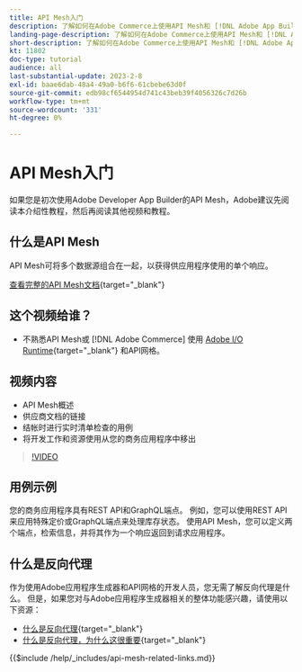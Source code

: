 ```yaml
---
title: API Mesh入门
description: 了解如何在Adobe Commerce上使用API Mesh和 [!DNL Adobe App Builder]. 了解有关安装Adobe应用程序生成器、处理项目、创建图形反向代理等的信息。
landing-page-description: 了解如何在Adobe Commerce上使用API Mesh和 [!DNL Adobe App Builder]. 了解如何安装AdobeIO、处理项目、创建图形反向代理等。
short-description: 了解如何在Adobe Commerce上使用API Mesh和 [!DNL Adobe App Builder]. 了解如何安装AdobeIO、处理项目、创建图形反向代理等。
kt: 11802
doc-type: tutorial
audience: all
last-substantial-update: 2023-2-8
exl-id: baae6dab-48a4-49a0-b6f6-61cbebe63d0f
source-git-commit: edb98cf6544954d741c43beb39f4056326c7d26b
workflow-type: tm+mt
source-wordcount: '331'
ht-degree: 0%

---
```


# API Mesh入门

如果您是初次使用Adobe Developer App Builder的API Mesh，Adobe建议先阅读本介绍性教程，然后再阅读其他视频和教程。

## 什么是API Mesh

API Mesh可将多个数据源组合在一起，以获得供应用程序使用的单个响应。

[查看完整的API Mesh文档](https://developer.adobe.com/graphql-mesh-gateway/gateway/overview/){target="_blank"}

## 这个视频给谁？

* 不熟悉API Mesh或 [!DNL Adobe Commerce] 使用 [Adobe I/O Runtime](https://developer.adobe.com/runtime/docs/guides/overview/){target="_blank"} 和API网格。

## 视频内容

* API Mesh概述
* 供应商文档的链接
* 结帐时进行实时清单检查的用例
* 将开发工作和资源使用从您的商务应用程序中移出

>[!VIDEO](https://video.tv.adobe.com/v/3417534?quality=12&learn=on)

## 用例示例

您的商务应用程序具有REST API和GraphQL端点。 例如，您可以使用REST API来应用特殊定价或GraphQL端点来处理库存状态。 使用API Mesh，您可以定义两个端点，检索信息，并将其作为一个响应返回到请求应用程序。

## 什么是反向代理

作为使用Adobe应用程序生成器和API网格的开发人员，您无需了解反向代理是什么。 但是，如果您对与Adobe应用程序生成器相关的整体功能感兴趣，请使用以下资源：

* [什么是反向代理](https://www.imperva.com/learn/performance/reverse-proxy/){target="_blank"}
* [什么是反向代理，为什么这很重要](https://blog.hubspot.com/website/reverse-proxy){target="_blank"}

{{$include /help/_includes/api-mesh-related-links.md}}
